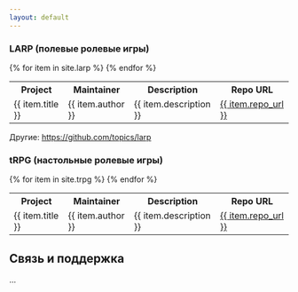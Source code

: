 ```yaml
---
layout: default
---
```


### LARP (полевые ролевые игры)

<table>
  <tr>
    <th>Project</th>
    <th>Maintainer</th>
    <th>Description</th>
    <th>Repo URL</th>
  </tr>
{% for item in site.larp %}
  <tr>
    <td>{{ item.title }}</td>
    <td>{{ item.author }}</td>
    <td>{{ item.description }} </td>
    <td><a href="{{ item.repo_url }}">{{ item.repo_url }}</a></td>
  </tr>
{% endfor %}
</table>

Другие: 
https://github.com/topics/larp

### tRPG (настольные ролевые игры)

<table>
  <tr>
    <th>Project</th>
    <th>Maintainer</th>
    <th>Description</th>
    <th>Repo URL</th>
  </tr>
{% for item in site.trpg %}
  <tr>
    <td>{{ item.title }}</td>
    <td>{{ item.author }}</td>
    <td>{{ item.description }} </td>
    <td><a href="{{ item.repo_url }}">{{ item.repo_url }}</a></td>
  </tr>
{% endfor %}
</table>


## Связь и поддержка

...
